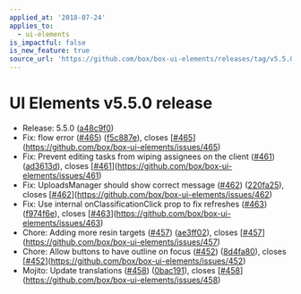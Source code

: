 ```yaml
---
applied_at: '2018-07-24'
applies_to:
  - ui-elements
is_impactful: false
is_new_feature: true
source_url: 'https://github.com/box/box-ui-elements/releases/tag/v5.5.0'
---
```


# UI Elements v5.5.0 release


* Release: 5.5.0 ([a48c9f0](https://github.com/box/box-ui-elements/commit[a48c9f0](https://github.com/box/box-ui-elements/commit/a48c9f0)))
* Fix: flow error ([#465](https://github.com/box/box-ui-elements/pull/465)) ([f5c887e](https://github.com/box/box-ui-elements/commit[f5c887e](https://github.com/box/box-ui-elements/commit/f5c887e))), closes [[#465](https://github.com/box/box-ui-elements/pull/465)](https://github.com/box/box-ui-elements/issues/465)
* Fix: Prevent editing tasks from wiping assignees on the client ([#461](https://github.com/box/box-ui-elements/pull/461)) ([ad3613d](https://github.com/box/box-ui-elements/commit[ad3613d](https://github.com/box/box-ui-elements/commit/ad3613d))), closes [[#461](https://github.com/box/box-ui-elements/pull/461)](https://github.com/box/box-ui-elements/issues/461)
* Fix: UploadsManager should show correct message ([#462](https://github.com/box/box-ui-elements/pull/462)) ([220fa25](https://github.com/box/box-ui-elements/commit[220fa25](https://github.com/box/box-ui-elements/commit/220fa25))), closes [[#462](https://github.com/box/box-ui-elements/pull/462)](https://github.com/box/box-ui-elements/issues/462)
* Fix: Use internal onClassificationClick prop to fix refreshes ([#463](https://github.com/box/box-ui-elements/pull/463)) ([f974f6e](https://github.com/box/box-ui-elements/commit[f974f6e](https://github.com/box/box-ui-elements/commit/f974f6e))), closes [[#463](https://github.com/box/box-ui-elements/pull/463)](https://github.com/box/box-ui-elements/issues/463)
* Chore: Adding more resin targets ([#457](https://github.com/box/box-ui-elements/pull/457)) ([ae3ff02](https://github.com/box/box-ui-elements/commit[ae3ff02](https://github.com/box/box-ui-elements/commit/ae3ff02))), closes [[#457](https://github.com/box/box-ui-elements/pull/457)](https://github.com/box/box-ui-elements/issues/457)
* Chore: Allow buttons to have outline on focus ([#452](https://github.com/box/box-ui-elements/pull/452)) ([8d4fa80](https://github.com/box/box-ui-elements/commit[8d4fa80](https://github.com/box/box-ui-elements/commit/8d4fa80))), closes [[#452](https://github.com/box/box-ui-elements/pull/452)](https://github.com/box/box-ui-elements/issues/452)
* Mojito: Update translations ([#458](https://github.com/box/box-ui-elements/pull/458)) ([0bac191](https://github.com/box/box-ui-elements/commit[0bac191](https://github.com/box/box-ui-elements/commit/0bac191))), closes [[#458](https://github.com/box/box-ui-elements/pull/458)](https://github.com/box/box-ui-elements/issues/458)



